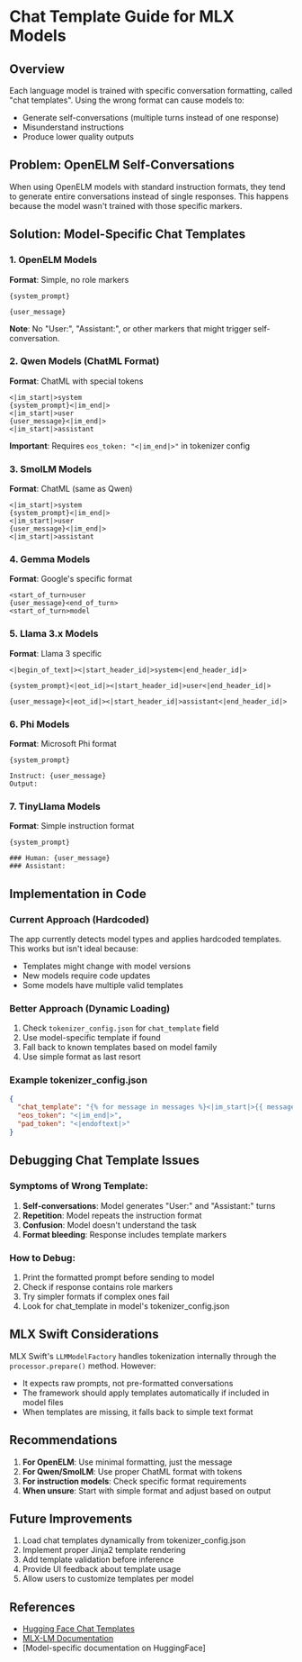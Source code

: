 # Chat Template Guide for MLX Models

## Overview

Each language model is trained with specific conversation formatting, called "chat templates". Using the wrong format can cause models to:
- Generate self-conversations (multiple turns instead of one response)
- Misunderstand instructions
- Produce lower quality outputs

## Problem: OpenELM Self-Conversations

When using OpenELM models with standard instruction formats, they tend to generate entire conversations instead of single responses. This happens because the model wasn't trained with those specific markers.

## Solution: Model-Specific Chat Templates

### 1. OpenELM Models
**Format**: Simple, no role markers
```
{system_prompt}

{user_message}
```
**Note**: No "User:", "Assistant:", or other markers that might trigger self-conversation.

### 2. Qwen Models (ChatML Format)
**Format**: ChatML with special tokens
```
<|im_start|>system
{system_prompt}<|im_end|>
<|im_start|>user
{user_message}<|im_end|>
<|im_start|>assistant
```
**Important**: Requires `eos_token: "<|im_end|>"` in tokenizer config

### 3. SmolLM Models
**Format**: ChatML (same as Qwen)
```
<|im_start|>system
{system_prompt}<|im_end|>
<|im_start|>user
{user_message}<|im_end|>
<|im_start|>assistant
```

### 4. Gemma Models
**Format**: Google's specific format
```
<start_of_turn>user
{user_message}<end_of_turn>
<start_of_turn>model
```

### 5. Llama 3.x Models
**Format**: Llama 3 specific
```
<|begin_of_text|><|start_header_id|>system<|end_header_id|>

{system_prompt}<|eot_id|><|start_header_id|>user<|end_header_id|>

{user_message}<|eot_id|><|start_header_id|>assistant<|end_header_id|>
```

### 6. Phi Models
**Format**: Microsoft Phi format
```
{system_prompt}

Instruct: {user_message}
Output: 
```

### 7. TinyLlama Models
**Format**: Simple instruction format
```
{system_prompt}

### Human: {user_message}
### Assistant:
```

## Implementation in Code

### Current Approach (Hardcoded)
The app currently detects model types and applies hardcoded templates. This works but isn't ideal because:
- Templates might change with model versions
- New models require code updates
- Some models have multiple valid templates

### Better Approach (Dynamic Loading)
1. Check `tokenizer_config.json` for `chat_template` field
2. Use model-specific template if found
3. Fall back to known templates based on model family
4. Use simple format as last resort

### Example tokenizer_config.json
```json
{
  "chat_template": "{% for message in messages %}<|im_start|>{{ message.role }}\n{{ message.content }}<|im_end|>\n{% endfor %}<|im_start|>assistant\n",
  "eos_token": "<|im_end|>",
  "pad_token": "<|endoftext|>"
}
```

## Debugging Chat Template Issues

### Symptoms of Wrong Template:
1. **Self-conversations**: Model generates "User:" and "Assistant:" turns
2. **Repetition**: Model repeats the instruction format
3. **Confusion**: Model doesn't understand the task
4. **Format bleeding**: Response includes template markers

### How to Debug:
1. Print the formatted prompt before sending to model
2. Check if response contains role markers
3. Try simpler formats if complex ones fail
4. Look for chat_template in model's tokenizer_config.json

## MLX Swift Considerations

MLX Swift's `LLMModelFactory` handles tokenization internally through the `processor.prepare()` method. However:
- It expects raw prompts, not pre-formatted conversations
- The framework should apply templates automatically if included in model files
- When templates are missing, it falls back to simple text format

## Recommendations

1. **For OpenELM**: Use minimal formatting, just the message
2. **For Qwen/SmolLM**: Use proper ChatML format with tokens
3. **For instruction models**: Check specific format requirements
4. **When unsure**: Start with simple format and adjust based on output

## Future Improvements

1. Load chat templates dynamically from tokenizer_config.json
2. Implement proper Jinja2 template rendering
3. Add template validation before inference
4. Provide UI feedback about template usage
5. Allow users to customize templates per model

## References

- [Hugging Face Chat Templates](https://huggingface.co/docs/transformers/main/en/chat_templating)
- [MLX-LM Documentation](https://github.com/ml-explore/mlx-lm)
- [Model-specific documentation on HuggingFace]